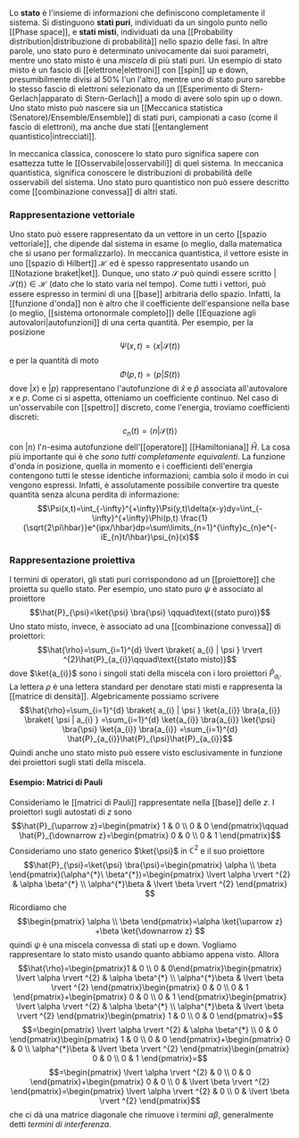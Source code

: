 Lo **stato** è l'insieme di informazioni che definiscono completamente il sistema. Si distinguono **stati puri**, individuati da un singolo punto nello [[Phase space]], e **stati misti**, individuati da una [[Probability distribution|distribuzione di probabilità]] nello spazio delle fasi. In altre parole, uno stato puro è determinato univocamente dai suoi parametri, mentre uno stato misto è una *miscela* di più stati puri. Un esempio di stato misto è un fascio di [[elettrone|elettroni]] con [[spin]] up e down, presumibilmente divisi al 50% l'un l'altro, mentre uno di stato puro sarebbe lo stesso fascio di elettroni selezionato da un [[Esperimento di Stern-Gerlach|apparato di Stern-Gerlach]] a modo di avere solo spin up o down. Uno stato misto può nascere sia un [[Meccanica statistica (Senatore)/Ensemble/Ensemble]] di stati puri, campionati a caso (come il fascio di elettroni), ma anche due stati [[entanglement quantistico|intrecciati]].

In meccanica classica, conoscere lo stato puro significa sapere con esattezza tutte le [[Osservabile|osservabili]] di quel sistema. In meccanica quantistica, significa conoscere le distribuzioni di probabilità delle osservabili del sistema. Uno stato puro quantistico non può essere descritto come [[combinazione convessa]] di altri stati.
### Rappresentazione vettoriale
Uno stato può essere rappresentato da un vettore in un certo [[spazio vettoriale]], che dipende dal sistema in esame (o meglio, dalla matematica che si usano per formalizzarlo). In meccanica quantistica, il vettore esiste in uno [[spazio di Hilbert]] $\mathcal{H}$ ed è spesso rappresentato usando un [[Notazione braket|ket]]. Dunque, uno stato $\mathcal{S}$ può quindi essere scritto $|\mathcal{S}(t)\rangle\in \mathcal{H}$ (dato che lo stato varia nel tempo). Come tutti i vettori, può essere espresso in termini di una [[base]] arbitraria dello spazio. Infatti, la [[funzione d'onda]] non è altro che il coefficiente dell'espansione nella base (o meglio, [[sistema ortonormale completo]]) delle [[Equazione agli autovalori|autofunzioni]] di una certa quantità. Per esempio, per la posizione
$$\Psi(x,t)=\langle x|\mathcal{S}(t)\rangle$$
e per la quantità di moto
$$\Phi(p,t)=\langle p|S(t)\rangle$$
dove $|x\rangle$ e $|p\rangle$ rappresentano l'autofunzione di $\hat{x}$ e $\hat{p}$ associata all'autovalore $x$ e $p$. Come ci si aspetta, otteniamo un coefficiente continuo. Nel caso di un'osservabile con [[spettro]] discreto, come l'energia, troviamo coefficienti discreti:
$$c_{n}(t)=\langle n|\mathcal{S}(t)\rangle$$
con $|n\rangle$ l'$n$-esima autofunzione dell'[[operatore]] [[Hamiltoniana]] $\hat{H}$. La cosa più importante qui è che *sono tutti completamente equivalenti*. La funzione d'onda in posizione, quella in momento e i coefficienti dell'energia contengono tutti le stesse identiche informazioni; cambia solo il modo in cui vengono espressi. Infatti, è assolutamente possibile convertire tra queste quantità senza alcuna perdita di informazione:
$$\Psi(x,t)=\int_{-\infty}^{+\infty}\Psi(y,t)\delta(x-y)dy=\int_{-\infty}^{+\infty}\Phi(p,t) \frac{1}{\sqrt{2\pi\hbar}}e^{ipx/\hbar}dp=\sum\limits_{n=1}^{\infty}c_{n}e^{-iE_{n}t/\hbar}\psi_{n}(x)$$
### Rappresentazione proiettiva
I termini di operatori, gli stati puri corrispondono ad un [[proiettore]] che proietta su quello stato. Per esempio, uno stato puro $\psi$ è associato al proiettore
$$\hat{P}_{\psi}=\ket{\psi} \bra{\psi} \qquad\text{(stato puro)}$$
Uno stato misto, invece, è associato ad una [[combinazione convessa]] di proiettori:
$$\hat{\rho}=\sum_{i=1}^{d} \lvert \braket{ a_{i} | \psi }  \rvert ^{2}\hat{P}_{a_{i}}\qquad\text{(stato misto)}$$
dove $\ket{a_{i}}$ sono i singoli stati della miscela con i loro proiettori $\hat{P}_{a_{i}}$. La lettera $\rho$ è una lettera standard per denotare stati misti e rappresenta la [[matrice di densità]]. Algebricamente possiamo scrivere
$$\hat{\rho}=\sum_{i=1}^{d} \braket{ a_{i} | \psi } \ket{a_{i}} \bra{a_{i}} \braket{ \psi | a_{i} } =\sum_{i=1}^{d} \ket{a_{i}} \bra{a_{i}} \ket{\psi} \bra{\psi} \ket{a_{i}} \bra{a_{i}} =\sum_{i=1}^{d} \hat{P}_{a_{i}}\hat{P}_{\psi}\hat{P}_{a_{i}}$$
Quindi anche uno stato misto può essere visto esclusivamente in funzione dei proiettori sugli stati della miscela.
#### Esempio: Matrici di Pauli
Consideriamo le [[matrici di Pauli]] rappresentate nella [[base]] delle $z$. I proiettori sugli autostati di $z$ sono
$$\hat{P}_{\uparrow z}=\begin{pmatrix}
1 & 0  \\
0 & 0
\end{pmatrix}\qquad \hat{P}_{\downarrow z}=\begin{pmatrix}
0 & 0  \\
0 & 1
\end{pmatrix}$$
Consideriamo uno stato generico $\ket{\psi}$ in $\mathbb{C}^{2}$ e il suo proiettore
$$\hat{P}_{\psi}=\ket{\psi} \bra{\psi}=\begin{pmatrix}
\alpha \\
\beta
\end{pmatrix}(\alpha^{*}\ \beta^{*})=\begin{pmatrix}
\lvert \alpha \rvert ^{2} & \alpha \beta^{*} \\
\alpha^{*}\beta & \lvert \beta \rvert ^{2}
\end{pmatrix} $$
Ricordiamo che
$$\begin{pmatrix}
\alpha  \\
\beta
\end{pmatrix}=\alpha \ket{\uparrow z} +\beta \ket{\downarrow z} $$
quindi $\psi$ è una miscela convessa di stati up e down. Vogliamo rappresentare lo stato misto usando quanto abbiamo appena visto. Allora
$$\hat{\rho}=\begin{pmatrix}1 & 0 \\
0 & 0\end{pmatrix}\begin{pmatrix}
\lvert \alpha \rvert ^{2} & \alpha \beta^{*} \\
\alpha^{*}\beta & \lvert \beta \rvert ^{2}
\end{pmatrix}\begin{pmatrix}
0 & 0 \\
0 & 1
\end{pmatrix}+\begin{pmatrix}
0 & 0 \\
0 & 1
\end{pmatrix}\begin{pmatrix}
\lvert \alpha \rvert ^{2} & \alpha \beta^{*} \\
\alpha^{*}\beta & \lvert \beta \rvert ^{2}
\end{pmatrix}\begin{pmatrix}
1 & 0 \\
0 & 0
\end{pmatrix}=$$
$$=\begin{pmatrix}
\lvert \alpha \rvert ^{2} & \alpha \beta^{*} \\
0 & 0
\end{pmatrix}\begin{pmatrix}
1 & 0 \\
0 & 0
\end{pmatrix}+\begin{pmatrix}
0 & 0 \\
\alpha^{*}\beta & \lvert \beta \rvert ^{2}
\end{pmatrix}\begin{pmatrix}
0 & 0 \\
0 & 1
\end{pmatrix}=$$
$$=\begin{pmatrix}
\lvert \alpha \rvert ^{2} & 0 \\
0 & 0
\end{pmatrix}+\begin{pmatrix}
0 & 0 \\
0 & \lvert \beta \rvert ^{2}
\end{pmatrix}=\begin{pmatrix}
\lvert \alpha \rvert ^{2} & 0 \\
0 & \lvert \beta \rvert ^{2}
\end{pmatrix}$$
che ci dà una matrice diagonale che rimuove i termini $\alpha \beta$, generalmente detti *termini di interferenza*.
